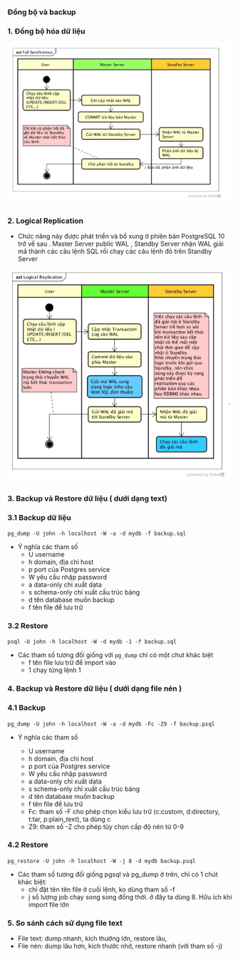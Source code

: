 ### Đồng bộ và backup 

### 1. Đồng bộ hóa dữ liệu

![](../images/6.PNG)

### 2. Logical Replication

- Chức năng này được phát triển và bổ xung ở phiên bản PostgreSQL 10 trở về sau . Master Server public WAL , Standby Server
nhận WAL giải mã thành các câu lệnh SQL rồi chạy các câu lệnh đó trên Standby Server

![](../images/7.PNG)

### 3. Backup và Restore dữ liệu  ( dưới dạng text)
### 3.1 Backup dữ liệu
` pg_dump -U john -h localhost -W -a -d mydb -f backup.sql `

- Ý nghĩa các tham số
	- U username
	- h domain, địa chỉ host
	- p port của Postgres service
	- W yêu cầu nhập password
	- a data-only chỉ xuất data
	- s schema-only chỉ xuất cấu trúc bảng
	- d tên database muốn backup
	- f tên file để lưu trữ
### 3.2 Restore 
` psql -U john -h localhost -W -d mydb -1 -f backup.sql `

- Các tham số tương đối giống với ` pg_dump ` chỉ có một chut khác biệt
	- f tên file lưu trữ để import vào
	- 1 chạy từng lệnh 1

### 4. Backup và Restore dữ liệu  ( dưới dạng file nén )
### 4.1 Backup
` pg_dump -U john -h localhost -W -a -d mydb -Fc -Z9 -f backup.psql `

- Ý nghĩa các tham số

	- U username
	- h domain, địa chỉ host
	- p port của Postgres service
	- W yêu cầu nhập password
	- a data-only chỉ xuất data
	- s schema-only chỉ xuất cấu trúc bảng
	- d tên database muốn backup
	- f tên file để lưu trữ
	- Fc: tham số -F cho phép chọn kiểu lưu trữ (c:custom, d:directory, t:tar, p:plain_text), ta dùng c
	- Z9: tham số -Z cho phép tùy chọn cấp độ nén từ 0-9

### 4.2 Restore
` pg_restore -U john -h localhost -W -j 8 -d mydb backup.psql `

- Các tham số tương đối giống pgsql và pg_dump ở trên, chỉ có 1 chút khác biệt:
	- chỉ đặt tên tên file ở cuối lệnh, ko dùng tham số -f
	- j số lượng job chạy song song đồng thời. ở đây ta dùng 8. Hữu ích khi import file lớn

### 5. So sánh cách sử dụng file text 
- File text: dump nhanh, kích thướng lớn, restore lâu,
- File nén: dump lâu hơn, kích thước nhở, restore nhanh (với tham số -j)











